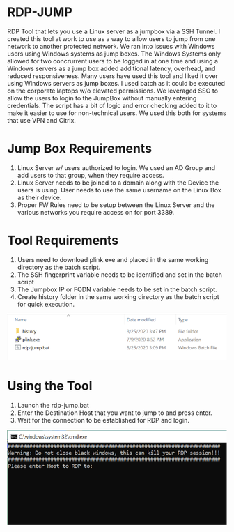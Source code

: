 # RDP-JUMP
RDP Tool that lets you use a Linux server as a jumpbox via a SSH Tunnel. I created this tool at work to use as a way to allow users to jump from one network to another protected network. We ran into issues with Windows users using Windows systems as jump boxes. The Windows Systems only allowed for two concrurrent users to be logged in at one time and using a Windows servers as a jump box added additional latency, overhead, and reduced responsiveness. Many users have used this tool and liked it over using Windows servers as jump boxes. I used batch as it could be executed on the corporate laptops w/o elevated permissions. We leveraged SSO to allow the users to login to the JumpBox without manually entering credentials. The script has a bit of logic and error checking added to it to make it easier to use for non-technical users. We used this both for systems that use VPN and Citrix.

# Jump Box Requirements

1) Linux Server w/ users authorized to login. We used an AD Group and add users to that group, when they require access.
2) Linux Server needs to be joined to a domain along with the Device the users is using. User needs to use the same username on the Linux Box as their device.
3) Proper FW Rules need to be setup between the Linux Server and the various networks you require access on for port 3389.

# Tool Requirements

1) Users need to download plink.exe and placed in the same working directory as the batch script.
2) The SSH fingerprint variable needs to be identified and set in the batch script
3) The Jumpbox IP or FQDN variable needs to be set in the batch script.
4) Create history folder in the same working directory as the batch script for quick execution.
<img src="first.PNG">

# Using the Tool

1) Launch the rdp-jump.bat
2) Enter the Destination Host that you want to jump to and press enter.
3) Wait for the connection to be established for RDP and login.

<img src="host.PNG">
